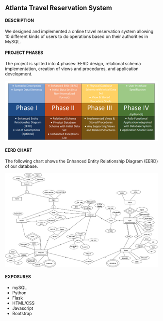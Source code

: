## Atlanta Travel Reservation System

#### DESCRIPTION
We designed and implemented a online travel reservation system allowing 10 different kinds of users to do operations based on their authorities in MySQL.

#### PROJECT PHASES

The project is splited into 4 phases: EERD design, relational schema implementation, creation of views and procedures, and application development.

![Phases](./charts/Phase.png)

#### EERD CHART

The following chart shows the Enhanced Entity Relationship Diagram (EERD) of our database.

![EERD](./charts/EERD.png)

#### EXPOSURES

- mySQL
- Python
- Flask
- HTML/CSS
- Javascript
- Bootstrap